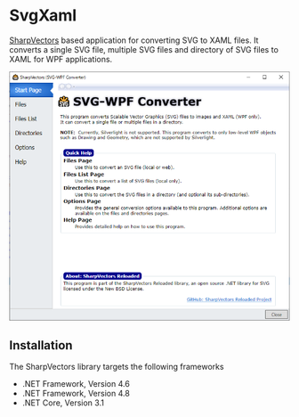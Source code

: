 # SvgXaml
[SharpVectors](https://github.com/ElinamLLC/SharpVectors/) based application for converting SVG to XAML files.
It converts a single SVG file, multiple SVG files and directory of SVG files to XAML for WPF applications.

![](Images/SvgXaml.png)

## Installation
The SharpVectors library targets the following frameworks
* .NET Framework, Version 4.6
* .NET Framework, Version 4.8
* .NET Core, Version 3.1

